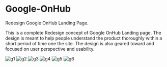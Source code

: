 # Google-OnHub
Redesign Google OnHub Landing Page.

This is a complete Redesign concept of Google OnHub Landing page. The design is meant to help people understand
the product thoroughly within a short period of time one the site. The design is also geared toward and focused 
on user perspective and usability.

![g1](https://user-images.githubusercontent.com/15176473/32038901-ffdc6148-b9f9-11e7-8723-1f926d4bceea.png)
![g2](https://user-images.githubusercontent.com/15176473/32038902-ffee03d0-b9f9-11e7-8404-06a966e5c88a.png)
![g3](https://user-images.githubusercontent.com/15176473/32038903-fff98eb2-b9f9-11e7-927c-bcac5bfb7ddf.png)
![g4](https://user-images.githubusercontent.com/15176473/32038904-000508c8-b9fa-11e7-9467-fca0b5cad176.png)
![g5](https://user-images.githubusercontent.com/15176473/32038905-00107438-b9fa-11e7-97c9-7a36c2631c7e.png)
![g6](https://user-images.githubusercontent.com/15176473/32038906-002062c6-b9fa-11e7-8a50-d1913ab64082.png)
